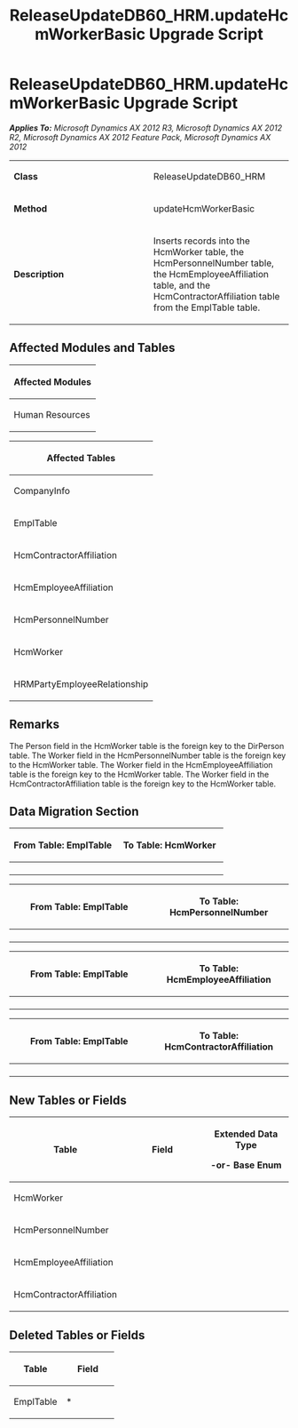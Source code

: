 ﻿---
title: ReleaseUpdateDB60_HRM.updateHcmWorkerBasic Upgrade Script
TOCTitle: ReleaseUpdateDB60_HRM.updateHcmWorkerBasic Upgrade Script
ms:assetid: 075f0e45-31f9-5c0d-30ef-244e67820c6f
ms:mtpsurl: https://msdn.microsoft.com/en-us/library/JJ684760(v=AX.60)
ms:contentKeyID: 49706456
ms.date: 05/18/2015
mtps_version: v=AX.60
---

# ReleaseUpdateDB60\_HRM.updateHcmWorkerBasic Upgrade Script 


_**Applies To:** Microsoft Dynamics AX 2012 R3, Microsoft Dynamics AX 2012 R2, Microsoft Dynamics AX 2012 Feature Pack, Microsoft Dynamics AX 2012_

<table>
<colgroup>
<col style="width: 50%" />
<col style="width: 50%" />
</colgroup>
<tbody>
<tr class="odd">
<td><p><strong>Class</strong></p></td>
<td><p>ReleaseUpdateDB60_HRM</p></td>
</tr>
<tr class="even">
<td><p><strong>Method</strong></p></td>
<td><p>updateHcmWorkerBasic</p></td>
</tr>
<tr class="odd">
<td><p><strong>Description</strong></p></td>
<td><p>Inserts records into the HcmWorker table, the HcmPersonnelNumber table, the HcmEmployeeAffiliation table, and the HcmContractorAffiliation table from the EmplTable table.</p></td>
</tr>
</tbody>
</table>


## Affected Modules and Tables

<table>
<colgroup>
<col style="width: 100%" />
</colgroup>
<thead>
<tr class="header">
<th><p>Affected Modules</p></th>
</tr>
</thead>
<tbody>
<tr class="odd">
<td><p>Human Resources</p></td>
</tr>
</tbody>
</table>


<table>
<colgroup>
<col style="width: 100%" />
</colgroup>
<thead>
<tr class="header">
<th><p>Affected Tables</p></th>
</tr>
</thead>
<tbody>
<tr class="odd">
<td><p>CompanyInfo</p></td>
</tr>
<tr class="even">
<td><p>EmplTable</p></td>
</tr>
<tr class="odd">
<td><p>HcmContractorAffiliation</p></td>
</tr>
<tr class="even">
<td><p>HcmEmployeeAffiliation</p></td>
</tr>
<tr class="odd">
<td><p>HcmPersonnelNumber</p></td>
</tr>
<tr class="even">
<td><p>HcmWorker</p></td>
</tr>
<tr class="odd">
<td><p>HRMPartyEmployeeRelationship</p></td>
</tr>
</tbody>
</table>


## Remarks

The Person field in the HcmWorker table is the foreign key to the DirPerson table. The Worker field in the HcmPersonnelNumber table is the foreign key to the HcmWorker table. The Worker field in the HcmEmployeeAffiliation table is the foreign key to the HcmWorker table. The Worker field in the HcmContractorAffiliation table is the foreign key to the HcmWorker table.

## Data Migration Section

<table>
<colgroup>
<col style="width: 50%" />
<col style="width: 50%" />
</colgroup>
<thead>
<tr class="header">
<th><p>From Table: EmplTable</p></th>
<th><p>To Table: HcmWorker</p></th>
</tr>
</thead>
<tbody>
<tr class="odd">
<td><p></p></td>
<td><p></p></td>
</tr>
</tbody>
</table>


<table>
<colgroup>
<col style="width: 50%" />
<col style="width: 50%" />
</colgroup>
<thead>
<tr class="header">
<th><p>From Table: EmplTable</p></th>
<th><p>To Table: HcmPersonnelNumber</p></th>
</tr>
</thead>
<tbody>
<tr class="odd">
<td><p></p></td>
<td><p></p></td>
</tr>
</tbody>
</table>


<table>
<colgroup>
<col style="width: 50%" />
<col style="width: 50%" />
</colgroup>
<thead>
<tr class="header">
<th><p>From Table: EmplTable</p></th>
<th><p>To Table: HcmEmployeeAffiliation</p></th>
</tr>
</thead>
<tbody>
<tr class="odd">
<td><p></p></td>
<td><p></p></td>
</tr>
</tbody>
</table>


<table>
<colgroup>
<col style="width: 50%" />
<col style="width: 50%" />
</colgroup>
<thead>
<tr class="header">
<th><p>From Table: EmplTable</p></th>
<th><p>To Table: HcmContractorAffiliation</p></th>
</tr>
</thead>
<tbody>
<tr class="odd">
<td><p></p></td>
<td><p></p></td>
</tr>
</tbody>
</table>


## New Tables or Fields

<table>
<colgroup>
<col style="width: 33%" />
<col style="width: 33%" />
<col style="width: 33%" />
</colgroup>
<thead>
<tr class="header">
<th><p>Table</p></th>
<th><p>Field</p></th>
<th><p>Extended Data Type</p>
<p>-or- Base Enum</p></th>
</tr>
</thead>
<tbody>
<tr class="odd">
<td><p>HcmWorker</p></td>
<td><p></p></td>
<td><p></p></td>
</tr>
<tr class="even">
<td><p>HcmPersonnelNumber</p></td>
<td><p></p></td>
<td><p></p></td>
</tr>
<tr class="odd">
<td><p>HcmEmployeeAffiliation</p></td>
<td><p></p></td>
<td><p></p></td>
</tr>
<tr class="even">
<td><p>HcmContractorAffiliation</p></td>
<td><p></p></td>
<td><p></p></td>
</tr>
</tbody>
</table>


## Deleted Tables or Fields

<table>
<colgroup>
<col style="width: 50%" />
<col style="width: 50%" />
</colgroup>
<thead>
<tr class="header">
<th><p>Table</p></th>
<th><p>Field</p></th>
</tr>
</thead>
<tbody>
<tr class="odd">
<td><p>EmplTable</p></td>
<td><p>*</p></td>
</tr>
</tbody>
</table>

  


